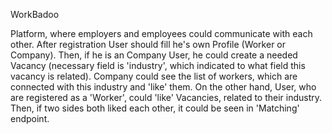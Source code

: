 WorkBadoo

Platform, where employers and employees could communicate with each other. 
After registration User should fill he's own Profile (Worker or Company). Then, if he is an Company User, he could create a needed Vacancy (necessary field is 'industry', 
which indicated to what field this vacancy is related). Company could see the list of workers, which are connected with this industry and 'like' them. 
On the other hand, User, who are registered as a 'Worker', could 'like' Vacancies, related to their industry. Then, if two sides both liked each other, it could be seen in 'Matching' endpoint. 
